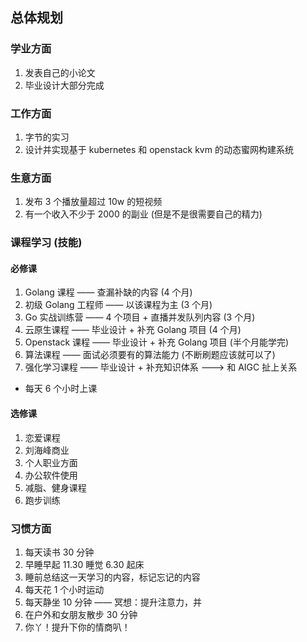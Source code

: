 ## 总体规划

### 学业方面

1. 发表自己的小论文
2. 毕业设计大部分完成

### 工作方面

1. 字节的实习
2. 设计并实现基于 kubernetes 和 openstack kvm 的动态蜜网构建系统

### 生意方面

1. 发布 3 个播放量超过 10w 的短视频
2. 有一个收入不少于 2000 的副业 (但是不是很需要自己的精力)

### 课程学习 (技能)

#### 必修课

1. Golang 课程 —— 查漏补缺的内容 (4 个月)
2. 初级 Golang 工程师 —— 以该课程为主 (3 个月)
3. Go 实战训练营 —— 4 个项目 + 直播并发队列内容 (3 个月)
4. 云原生课程 —— 毕业设计 + 补充 Golang 项目 (4 个月)
5. Openstack 课程 —— 毕业设计 + 补充 Golang 项目 (半个月能学完)
6. 算法课程 —— 面试必须要有的算法能力 (不断刷题应该就可以了)
7. 强化学习课程 —— 毕业设计 + 补充知识体系 ---> 和 AIGC 扯上关系

- 每天 6 个小时上课

#### 选修课

1. 恋爱课程
2. 刘海峰商业
3. 个人职业方面
4. 办公软件使用
5. 减脂、健身课程
6. 跑步训练

### 习惯方面

1. 每天读书 30 分钟
2. 早睡早起 11.30 睡觉 6.30 起床
3. 睡前总结这一天学习的内容，标记忘记的内容
4. 每天花 1 个小时运动
5. 每天静坐 10 分钟 —— 冥想：提升注意力，并
6. 在户外和女朋友散步 30 分钟
7. 你丫！提升下你的情商叭！
